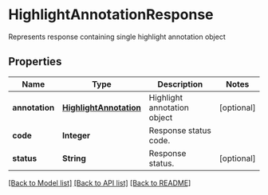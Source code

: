 ﻿
# HighlightAnnotationResponse
Represents response containing single highlight annotation object

## Properties
Name | Type | Description | Notes
------------ | ------------- | ------------- | -------------
**annotation** | [**HighlightAnnotation**](HighlightAnnotation.md) | Highlight annotation object | [optional]
**code** | **Integer** | Response status code. | 
**status** | **String** | Response status. | [optional]


[[Back to Model list]](../README.md#documentation-for-models) [[Back to API list]](../README.md#documentation-for-api-endpoints) [[Back to README]](../README.md)


